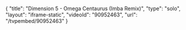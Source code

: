 {
    "title": "Dimension 5 - Omega Centaurus (Imba Remix)",
    "type": "solo",
    "layout": "iframe-static",
    "videoId": "90952463",
    "url": "\/tvpembed\/90952463"
}